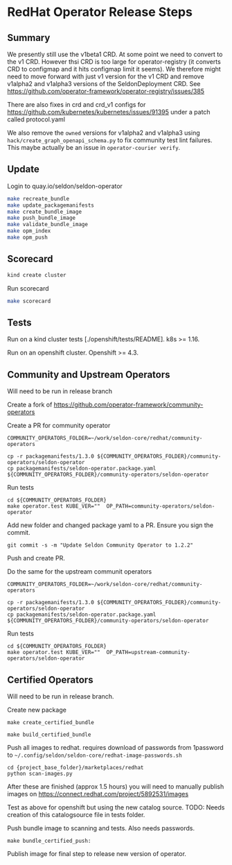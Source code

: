 # RedHat Operator Release Steps

## Summary

We presently still use the v1beta1 CRD. At some point we need to convert to the v1 CRD. However thsi CRD is too large for operator-registry (it converts CRD to configmap and it hits configmap limit it seems). We therefore might need to move forward with just v1 version for the v1 CRD and remove v1alpha2 and v1alpha3 versions of the SeldonDeployment CRD. See https://github.com/operator-framework/operator-registry/issues/385

There are also fixes in crd and crd_v1 configs for https://github.com/kubernetes/kubernetes/issues/91395 under a patch called protocol.yaml

We also remove the `owned` versions for v1alpha2 and v1alpha3 using `hack/create_graph_openapi_schema.py` to fix community test lint failures. This maybe actually be an issue in `operator-courier verify`.

## Update

Login to quay.io/seldon/seldon-operator

```bash
make recreate_bundle
make update_packagemanifests
make create_bundle_image
make push_bundle_image
make validate_bundle_image
make opm_index
make opm_push
```

## Scorecard

```bash
kind create cluster
```

Run scorecard

```bash
make scorecard
```

## Tests

Run on a kind cluster tests [./openshift/tests/README]. k8s >= 1.16.

Run on an openshift cluster. Openshift >= 4.3.

## Community and Upstream Operators

Will need to be run in release branch

Create a fork of https://github.com/operator-framework/community-operators

Create a PR for community operator

```
COMMUNITY_OPERATORS_FOLDER=~/work/seldon-core/redhat/community-operators

cp -r packagemanifests/1.3.0 ${COMMUNITY_OPERATORS_FOLDER}/community-operators/seldon-operator
cp packagemanifests/seldon-operator.package.yaml ${COMMUNITY_OPERATORS_FOLDER}/community-operators/seldon-operator
```

Run tests

```
cd ${COMMUNITY_OPERATORS_FOLDER}
make operator.test KUBE_VER=""  OP_PATH=community-operators/seldon-operator
```

Add new folder and changed package yaml to a PR. Ensure you sign the commit.

```
git commit -s -m "Update Seldon Community Operator to 1.2.2"
```

Push and create PR.

Do the same for the upstream communit operators

```
COMMUNITY_OPERATORS_FOLDER=~/work/seldon-core/redhat/community-operators

cp -r packagemanifests/1.3.0 ${COMMUNITY_OPERATORS_FOLDER}/community-operators/seldon-operator
cp packagemanifests/seldon-operator.package.yaml ${COMMUNITY_OPERATORS_FOLDER}/community-operators/seldon-operator
```

Run tests

```
cd ${COMMUNITY_OPERATORS_FOLDER}
make operator.test KUBE_VER=""  OP_PATH=upstream-community-operators/seldon-operator
```

## Certified Operators

Will need to be run in release branch.

Create new package

```
make create_certified_bundle
```

```
make build_certified_bundle
```


Push all images to redhat. requires download of passwords from 1password to `~/.config/seldon/seldon-core/redhat-image-passwords.sh`

```
cd {project_base_folder}/marketplaces/redhat
python scan-images.py
```

After these are finished (approx 1.5 hours) you will need to manually publish images on https://connect.redhat.com/project/5892531/images


Test as above for openshift but using the new catalog source. TODO: Needs creation of this catalogsource file in tests folder.


Push bundle image to scanning and tests. Also needs passwords.

```
make bundle_certified_push:
```


Publish image for final step to release new version of operator.
